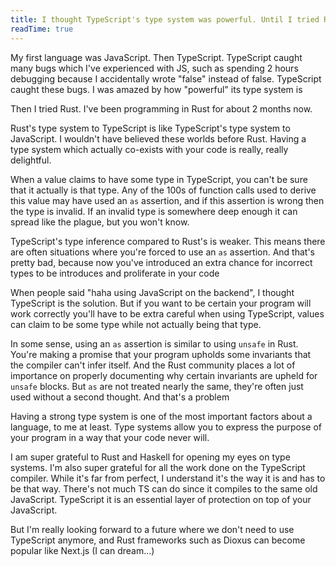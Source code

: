 ```yaml
---
title: I thought TypeScript's type system was powerful. Until I tried Rust.
readTime: true
---
```


My first language was JavaScript. Then TypeScript. TypeScript caught many bugs which I've experienced with JS, such as spending 2 hours debugging because I accidentally wrote "false" instead of false. TypeScript caught these bugs. I was amazed by how "powerful" its type system is

Then I tried Rust. I've been programming in Rust for about 2 months now.

Rust's type system to TypeScript is like TypeScript's type system to JavaScript. I wouldn't have believed these worlds before Rust. Having a type system which actually co-exists with your code is really, really delightful.

When a value claims to have some type in TypeScript, you can't be sure that it actually is that type. Any of the 100s of function calls used to derive this value may have used an `as` assertion, and if this assertion is wrong then the type is invalid. If an invalid type is somewhere deep enough it can spread like the plague, but you won't know.

TypeScript's type inference compared to Rust's is weaker. This means there are often situations where you're forced to use an `as` assertion. And that's pretty bad, because now you've introduced an extra chance for incorrect types to be introduces and proliferate in your code

When people said "haha using JavaScript on the backend", I thought TypeScript is the solution. But if you want to be certain your program will work correctly you'll have to be extra careful when using TypeScript, values can claim to be some type while not actually being that type.

In some sense, using an `as` assertion is similar to using `unsafe` in Rust. You're making a promise that your program upholds some invariants that the compiler can't infer itself. And the Rust community places a lot of importance on properly documenting why certain invariants are upheld for `unsafe` blocks. But `as` are not treated nearly the same, they're often just used without a second thought. And that's a problem

Having a strong type system is one of the most important factors about a language, to me at least. Type systems allow you to express the purpose of your program in a way that your code never will.

I am super grateful to Rust and Haskell for opening my eyes on type systems. I'm also super grateful for all the work done on the TypeScript compiler. While it's far from perfect, I understand it's the way it is and has to be that way. There's not much TS can do since it compiles to the same old JavaScript. TypeScript it is an essential layer of protection on top of your JavaScript.

But I'm really looking forward to a future where we don't need to use TypeScript anymore, and Rust frameworks such as Dioxus can become popular like Next.js (I can dream...)
